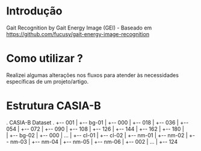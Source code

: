 # Introdução

Gait Recognition by Gait Energy Image (GEI) - Baseado em https://github.com/fucusy/gait-energy-image-recognition

# Como utilizar ?

Realizei algumas alterações nos fluxos para atender às necessidades específicas de um projeto/artigo.

# Estrutura CASIA-B

. CASIA-B Dataset
.
+-- 001
|   +-- bg-01
|       +-- 000
|       +-- 018
|       +-- 036
|       +-- 054
|       +-- 072
|       +-- 090
|       +-- 108
|       +-- 126
|       +-- 144
|       +-- 162
|       +-- 180
|   
|   +-- bg-02
|       +-- 000
|       ...
|   +-- cl-01
|   +-- cl-02
|   +-- nm-01
|   +-- nm-02
|   +-- nm-03
|   +-- nm-04
|   +-- nm-05
|   +-- nm-06
|
+-- 002
|   ...
|
+-- 124


